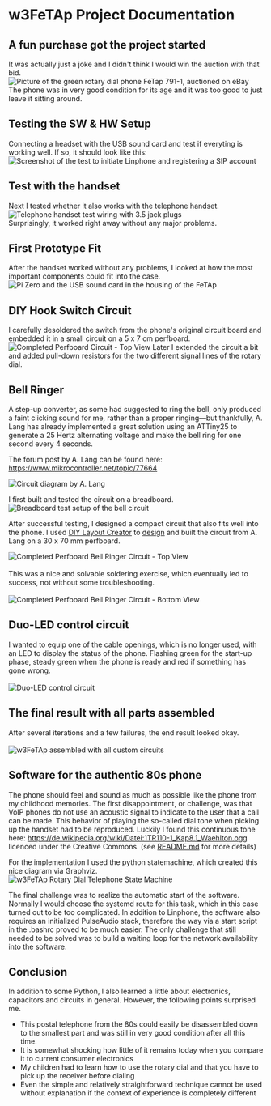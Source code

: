 # w3FeTAp Project Documentation
## A fun purchase got the project started
It was actually just a joke and I didn't think I would win the auction with that bid.
<br/>
![Picture of the green rotary dial phone FeTap 791-1, auctioned on eBay](/img/Ebay_small.png)
<br/>
The phone was in very good condition for its age and it was too good to just leave it sitting around.

## Testing the SW & HW Setup
Connecting a headset with the USB sound card and test if everyting is working well. If so, it should look like this:
<br/>
![Screenshot of the test to initiate Linphone and registering a SIP account](/img/Bash%20Test.png)
<br/>

## Test with the handset
Next I tested whether it also works with the telephone handset. 
<br/>
![Telephone handset test wiring with 3.5 jack plugs](/img/Handset%20Test%20Wiring%20small.jpg)
<br/>
Surprisingly, it worked right away without any major problems.
## First Prototype Fit
After the handset worked without any problems, I looked at how the most important components could fit into the case.
<br/>
![Pi Zero and the USB sound card in the housing of the FeTAp](/img/First%20Prototype%20Fit%20small.jpg)
<br/>

## DIY Hook Switch Circuit
I carefully desoldered the switch from the phone's original circuit board and embedded it in a small circuit on a 5 x 7 cm perfboard.
![Completed Perfboard Circuit - Top View](/img/Hook%20top%20small.jpg)
Later I extended the circuit a bit and added pull-down resistors for the two different signal lines of the rotary dial.

## Bell Ringer
A step-up converter, as some had suggested to ring the bell, only produced a faint clicking sound for me, rather than a proper ringing—but thankfully, A. Lang has already implemented a great solution using an ATTiny25 to generate a 25 Hertz alternating voltage and make the bell ring for one second every 4 seconds.

The forum post by A. Lang can be found here: https://www.mikrocontroller.net/topic/77664

![Circuit diagram by A. Lang](/bell%20ringer/bimmel.png)

I first built and tested the circuit on a breadboard.
![Breadboard test setup of the bell circuit](/doc/Breadboard%20test%20circuit.jpg)

After successful testing, I designed a compact circuit that also fits well into the phone. I used [DIY Layout Creator](https://github.com/bancika/diy-layout-creator) to [design](/bell%20ringer/Bell%20Ringer%20Layout.diy) and built the circuit from A. Lang on a 30 x 70 mm perfboard.

![Completed Perfboard Bell Ringer Circuit - Top View](/bell%20ringer/Bell%20Ringer%20Circuit%20small.jpg)
</br>
</br>
This was a nice and solvable soldering exercise, which eventually led to success, not without some troubleshooting.
</br>
</br>
![Completed Perfboard Bell Ringer Circuit - Bottom View](/bell%20ringer/Bell%20Ringer%20Circuit%20back%20small.jpg)

## Duo-LED control circuit
I wanted to equip one of the cable openings, which is no longer used, with an LED to display the status of the phone. Flashing green for the start-up phase, steady green when the phone is ready and red if something has gone wrong.
</br>
</br>
![Duo-LED control circuit](/doc/LED%20Ctl%20small.png)

## The final result with all parts assembled
After several iterations and a few failures, the end result looked okay.
</br>
</br>
![w3FeTAp assembled with all custom circuits](/doc/Complete%20phone%20with%20all%20created%20circuits.jpg)

## Software for the authentic 80s phone
The phone should feel and sound as much as possible like the phone from my childhood memories. The first disappointment, or challenge, was that VoIP phones do not use an acoustic signal to indicate to the user that a call can be made. This behavior of playing the so-called dial tone when picking up the handset had to be reproduced. Luckily I found this continuous tone here: https://de.wikipedia.org/wiki/Datei:1TR110-1_Kap8.1_Waehlton.ogg licenced under the Creative Commons. (see [README.md](/audio/README.md) for more details)

For the implementation I used the python statemachine, which created this nice diagram via Graphviz.
![w3FeTAp Rotary Dial Telephone State Machine](/doc/RotaryDialTelephoneStateMachine.png)

The final challenge was to realize the automatic start of the software. Normally I would choose the systemd route for this task, which in this case turned out to be too complicated. In addition to Linphone, the software also requires an initialized PulseAudio stack, therefore the way via a start script in the .bashrc proved to be much easier. The only challenge that still needed to be solved was to build a waiting loop for the network availability into the software.

## Conclusion
In addition to some Python, I also learned a little about electronics, capacitors and circuits in general. However, the following points surprised me.
* This postal telephone from the 80s could easily be disassembled down to the smallest part and was still in very good condition after all this time.
* It is somewhat shocking how little of it remains today when you compare it to current consumer electronics
* My children had to learn how to use the rotary dial and that you have to pick up the receiver before dialing
* Even the simple and relatively straightforward technique cannot be used without explanation if the context of experience is completely different